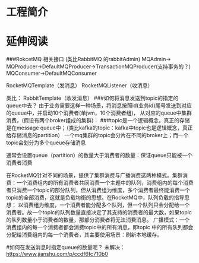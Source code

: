 # 工程简介



# 延伸阅读

###RokcetMQ 相关接口
(类比RabbitMQ 的rabbitAdmin)
MQAdmin->
    MQProducer->DefaultMQProducer->TransactionMQProducer(支持事务的？)
    MQConsumer->DefaultMQConsumer
    
RocketMQTemplate（发消息）
RocketMQListener（收消息）

类比：
RabbitTemplate（收发消息）
###如何将消息发送到topic的指定的queue中去？
由于业务需要这样一种场景，将消息按照id(业务id)尾号发送到对应的queue中，并启动10个消费者(单jvm，10个消费者组)，
从对应的queue中集群消费，(假设有两个broker组成的集群)： 
###topic是一个逻辑概念，真正的存储是在message queue中；（类比kafka的topic：kafka中topic也是逻辑概念，真正给存储消息的partition）
一个mq集群的topic会分片在不同的broker上；而一个topic会划分为多个queue存储消息

通常会设置queue（partition）的数量大于消费者的数量：保证queue只能被一个消费者消费


在RocketMQ针对不同的场景，提供了集群消费与广播消费这两种模式。集群消费：一个消费组内的所有消费者共同消费一个主题中的队列，消费组内的每个消费者只消费一个topic的部分队列，但从消费组为维度，多个消费者最终能消费一个topic的全部消费，这就是负载均衡的思想。在RocketMQ中，队列负载的指导思想：
以消费组为维度，一个消费者能分配多个队列，但一个队列只会分配给一个消费者。故一个topic的队列数量直接决定了其支持的消费者的最大数，如果topic的队列数量小于消费者的数量，那部分消费者将无法消费消息。
广播模式：一个消费组内的每一个消费者都会消费topic中的所有消息，即topic 中的所有队列都会分配给消费组内的每一个消费者，其主要使用场景：刷新本地缓存。


#如何在发送消息时指定queue的数量呢？
未解决：
https://www.jianshu.com/p/ccdf6fc710b0



